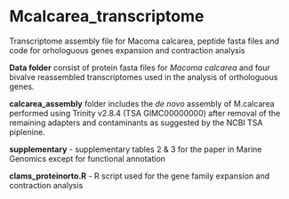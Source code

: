 # Mcalcarea_transcriptome
Transcriptome assembly file for Macoma calcarea, peptide fasta files and code for orhologuous genes expansion and contraction analysis

**Data folder** consist of protein fasta files for *Macoma calcarea* and four bivalve reassembled transcriptomes used in the analysis of orthologuous genes.

**calcarea_assembly** folder includes the *de novo* assembly of M.calcarea performed using Trinity v2.8.4 (TSA GIMC00000000) after removal of the remaining adapters and contaminants as suggested by the NCBI TSA piplenine.

**supplementary** - supplementary tables 2 & 3 for the paper in Marine Genomics except for functional annotation

**clams_proteinorto.R** - R script used for the gene family expansion and contraction analysis
